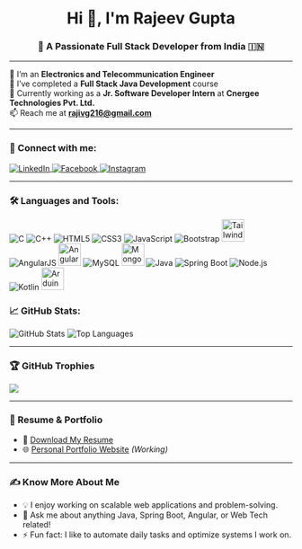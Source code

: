 <h1 align="center">Hi 👋, I'm Rajeev Gupta</h1>
<h3 align="center">🚀 A Passionate Full Stack Developer from India 🇮🇳</h3>

---

🔭 I’m an **Electronics and Telecommunication Engineer**  
🌱 I’ve completed a **Full Stack Java Development** course  
💼 Currently working as a **Jr. Software Developer Intern** at **Cnergee Technologies Pvt. Ltd.**  
📫 Reach me at **rajivg216@gmail.com**

---

### 🤝 Connect with me:
<p align="left">
  <a href="https://linkedin.com/in/rajeev-gupta-96a32b276" target="blank">
    <img align="center" src="https://img.icons8.com/color/48/000000/linkedin.png" alt="LinkedIn"/>
  </a>
  <a href="https://fb.com/rajivgupta" target="blank">
    <img align="center" src="https://img.icons8.com/color/48/000000/facebook.png" alt="Facebook"/>
  </a>
  <a href="https://instagram.com/guptaji_99" target="blank">
    <img align="center" src="https://img.icons8.com/color/48/000000/instagram-new.png" alt="Instagram"/>
  </a>
</p>

---

### 🛠️ Languages and Tools:
<p align="left">
  <img src="https://img.icons8.com/color/48/c-programming.png" alt="C"/>
  <img src="https://img.icons8.com/color/48/c-plus-plus-logo.png" alt="C++"/>
  <img src="https://img.icons8.com/color/48/html-5--v1.png" alt="HTML5"/>
  <img src="https://img.icons8.com/color/48/css3.png" alt="CSS3"/>
  <img src="https://img.icons8.com/color/48/javascript--v1.png" alt="JavaScript"/>
  <img src="https://img.icons8.com/color/48/bootstrap.png" alt="Bootstrap"/>
  <img src="https://www.vectorlogo.zone/logos/tailwindcss/tailwindcss-icon.svg" alt="Tailwind CSS" width="40" height="40"/>
  <img src="https://img.icons8.com/color/48/angularjs.png" alt="AngularJS"/>
  <img src="https://angular.io/assets/images/logos/angular/angular.svg" alt="Angular 18" width="40" height="40"/>
  <img src="https://img.icons8.com/color/48/mysql-logo.png" alt="MySQL"/>
  <img src="https://www.vectorlogo.zone/logos/mongodb/mongodb-icon.svg" alt="MongoDB" width="40" height="40"/>
  <img src="https://img.icons8.com/color/48/java-coffee-cup-logo.png" alt="Java"/>
  <img src="https://img.icons8.com/color/48/spring-logo.png" alt="Spring Boot"/>
  <img src="https://img.icons8.com/fluency/48/node-js.png" alt="Node.js"/>
  <img src="https://img.icons8.com/color/48/kotlin.png" alt="Kotlin"/>
  <img src="https://cdn.worldvectorlogo.com/logos/arduino-1.svg" alt="Arduino" width="40"/>
</p>

### 📈 GitHub Stats:
<p align="left">
  <img src="https://github-readme-stats.vercel.app/api?username=rajeevgi&show_icons=true&theme=radical" alt="GitHub Stats"/>
  <img src="https://github-readme-stats.vercel.app/api/top-langs/?username=rajeevgi&layout=compact&theme=radical" alt="Top Languages"/>
</p>

---

### 🏆 GitHub Trophies
<p align="left">
  <img src="https://github-profile-trophy.vercel.app/?username=rajeevgi&theme=radical&no-frame=true&no-bg=true" />
</p>

---

### 📄 Resume & Portfolio
- 📃 [Download My Resume](https://drive.google.com/file/d/1lP8hqe3vWolNwAa5_-4EgDw2ETCoUFYs/view?usp=sharing)
- 🌐 [Personal Portfolio Website](#) *(Working)*

---

### ✍️ Know More About Me
- 💡 I enjoy working on scalable web applications and problem-solving.
- 💬 Ask me about anything Java, Spring Boot, Angular, or Web Tech related!
- ⚡ Fun fact: I like to automate daily tasks and optimize systems I work on.
